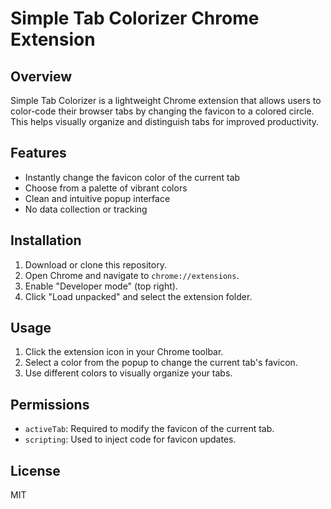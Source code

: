 
# Simple Tab Colorizer Chrome Extension

## Overview
Simple Tab Colorizer is a lightweight Chrome extension that allows users to color-code their browser tabs by changing the favicon to a colored circle. This helps visually organize and distinguish tabs for improved productivity.

## Features
- Instantly change the favicon color of the current tab
- Choose from a palette of vibrant colors
- Clean and intuitive popup interface
- No data collection or tracking

## Installation
1. Download or clone this repository.
2. Open Chrome and navigate to `chrome://extensions`.
3. Enable "Developer mode" (top right).
4. Click "Load unpacked" and select the extension folder.

## Usage
1. Click the extension icon in your Chrome toolbar.
2. Select a color from the popup to change the current tab's favicon.
3. Use different colors to visually organize your tabs.

## Permissions
- `activeTab`: Required to modify the favicon of the current tab.
- `scripting`: Used to inject code for favicon updates.

## License
MIT
